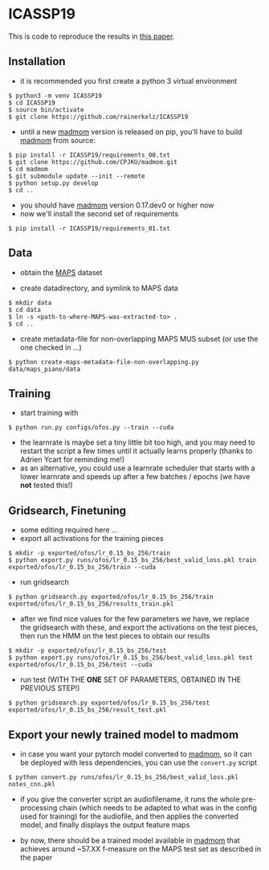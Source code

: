 # ICASSP19

This is code to reproduce the results in [this paper](https://ieeexplore.ieee.org/document/8683582).

## Installation

- it is recommended you first create a python 3 virtual environment

```
$ python3 -m venv ICASSP19
$ cd ICASSP19
$ source bin/activate
$ git clone https://github.com/rainerkelz/ICASSP19
```

- until a new [madmom](https://github.com/CPJKU/madmom) version is released on pip, you'll have to build [madmom](https://github.com/CPJKU/madmom) from source:

```
$ pip install -r ICASSP19/requirements_00.txt
$ git clone https://github.com/CPJKU/madmom.git
$ cd madmom
$ git submodule update --init --remote
$ python setup.py develop
$ cd ..
```

- you should have [madmom](https://github.com/CPJKU/madmom) version 0.17.dev0 or higher now
- now we'll install the second set of requirements

```
$ pip install -r ICASSP19/requirements_01.txt
```

## Data
- obtain the [MAPS](http://www.tsi.telecom-paristech.fr/aao/en/2010/07/08/maps-database-a-piano-database-for-multipitch-estimation-and-automatic-transcription-of-music/) dataset

- create datadirectory, and symlink to MAPS data
```
$ mkdir data
$ cd data
$ ln -s <path-to-where-MAPS-was-extracted-to> .
$ cd ..
```

- create metadata-file for non-overlapping MAPS MUS subset (or use the one checked in ...)
```
$ python create-maps-metadata-file-non-overlapping.py data/maps_piano/data
```

## Training
- start training with
```
$ python run.py configs/ofos.py --train --cuda
```
- the learnrate is maybe set a tiny little bit too high, and you may need to restart the script a few times until it actually learns properly (thanks to Adrien Ycart for reminding me!)
- as an alternative, you could use a learnrate scheduler that starts with a lower learnrate and speeds up after a few batches / epochs (we have **not** tested this!)

## Gridsearch, Finetuning
- some editing required here ...
- export all activations for the training pieces
```
$ mkdir -p exported/ofos/lr_0.15_bs_256/train
$ python export.py runs/ofos/lr_0.15_bs_256/best_valid_loss.pkl train exported/ofos/lr_0.15_bs_256/train --cuda
```

- run gridsearch
```
$ python gridsearch.py exported/ofos/lr_0.15_bs_256/train exported/ofos/lr_0.15_bs_256/results_train.pkl
```

- after we find nice values for the few parameters we have, we replace the gridsearch with these, and export the activations on the test pieces, then run the HMM on the test pieces to obtain our results
```
$ mkdir -p exported/ofos/lr_0.15_bs_256/test
$ python export.py runs/ofos/lr_0.15_bs_256/best_valid_loss.pkl test exported/ofos/lr_0.15_bs_256/test --cuda
```

- run test (WITH THE **ONE** SET OF PARAMETERS, OBTAINED IN THE PREVIOUS STEP!)
```
$ python gridsearch.py exported/ofos/lr_0.15_bs_256/test exported/ofos/lr_0.15_bs_256/result_test.pkl
```

## Export your newly trained model to madmom
- in case you want your pytorch model converted to [madmom](https://github.com/CPJKU/madmom), so it can be deployed with less dependencies, you can use the `convert.py` script
```
$ python convert.py runs/ofos/lr_0.15_bs_256/best_valid_loss.pkl notes_cnn.pkl
```
- if you give the converter script an audiofilename, it runs the whole pre-processing chain (which needs to be adapted to what was in the config used for training) for the audiofile, and then applies the converted model, and finally displays the output feature maps

- by now, there should be a trained model available in [madmom](https://github.com/CPJKU/madmom) that achieves around ~57.XX f-measure on the MAPS test set as described in the paper
